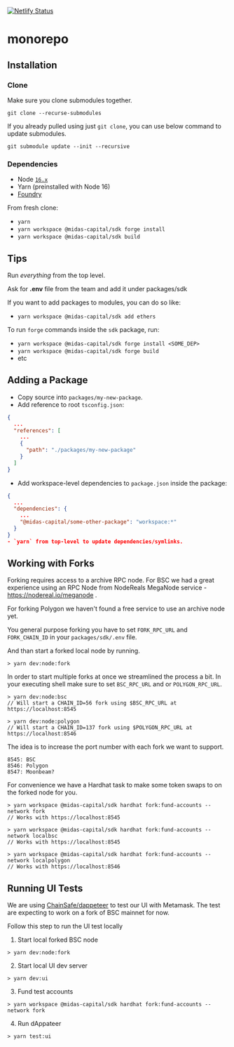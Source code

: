 [![Netlify Status](https://api.netlify.com/api/v1/badges/4e389938-790e-4adb-bfc9-0e3d47dafd64/deploy-status)](https://app.netlify.com/sites/midas-capital-dapp/deploys)

# monorepo

## Installation

### Clone

Make sure you clone submodules together.

`git clone --recurse-submodules`

If you already pulled using just `git clone`, you can use below command to update submodules.

`git submodule update --init --recursive`

### Dependencies

- Node [`16.x`](https://nodejs.org/en/download/)
- Yarn (preinstalled with Node 16)
- [Foundry](https://book.getfoundry.sh/getting-started/installation.html)

From fresh clone:

- `yarn`
- `yarn workspace @midas-capital/sdk forge install`
- `yarn workspace @midas-capital/sdk build`

## Tips

Run _everything_ from the top level.

Ask for **.env** file from the team and add it under packages/sdk

If you want to add packages to modules, you can do so like:

- `yarn workspace @midas-capital/sdk add ethers`

To run `forge` commands inside the `sdk` package, run:

- `yarn workspace @midas-capital/sdk forge install <SOME_DEP>`
- `yarn workspace @midas-capital/sdk forge build`
- etc

## Adding a Package

- Copy source into `packages/my-new-package`.
- Add reference to root `tsconfig.json`:

```json
{
  ...
  "references": [
    ...
    {
      "path": "./packages/my-new-package"
    }
  ]
}
```

- Add workspace-level dependencies to `package.json` inside the package:

```json
{
  ...
  "dependencies": {
    ...
    "@midas-capital/some-other-package": "workspace:*"
  }
}
- `yarn` from top-level to update dependencies/symlinks.
```


## Working with Forks

Forking requires access to a archive RPC node. For BSC we had a great experience using an RPC Node from NodeReals MegaNode service - https://nodereal.io/meganode .

For forking Polygon we haven't found a free service to use an archive node yet.

You general purpose forking you have to set `FORK_RPC_URL` and `FORK_CHAIN_ID` in your `packages/sdk/.env` file.

And than start a forked local node by running.

```
> yarn dev:node:fork
```

In order to start multiple forks at once we streamlined the process a bit. In your executing shell make sure to set `BSC_RPC_URL` and or `POLYGON_RPC_URL`.


```
> yarn dev:node:bsc
// Will start a CHAIN_ID=56 fork using $BSC_RPC_URL at https://localhost:8545
```

```
> yarn dev:node:polygon
// Will start a CHAIN_ID=137 fork using $POLYGON_RPC_URL at https://localhost:8546
```

The idea is to increase the port number with each fork we want to support.

```
8545: BSC
8546: Polygon
8547: Moonbeam?
```

For convenience we have a Hardhat task to make some token swaps to on the forked node for you.

```
> yarn workspace @midas-capital/sdk hardhat fork:fund-accounts --network fork
// Works with https://localhost:8545

> yarn workspace @midas-capital/sdk hardhat fork:fund-accounts --network localbsc
// Works with https://localhost:8545

> yarn workspace @midas-capital/sdk hardhat fork:fund-accounts --network localpolygon
// Works with https://localhost:8546
```

## Running UI Tests

We are using [ChainSafe/dappeteer](https://github.com/ChainSafe/dappeteer) to test our UI with Metamask. The test are expecting to work on a fork of BSC mainnet for now.

Follow this step to run the UI test locally

1) Start local forked BSC node
```
> yarn dev:node:fork
```

2) Start local UI dev server
```
> yarn dev:ui
```

3) Fund test accounts
```
> yarn workspace @midas-capital/sdk hardhat fork:fund-accounts --network fork
```

4) Run dAppateer
```
> yarn test:ui
```